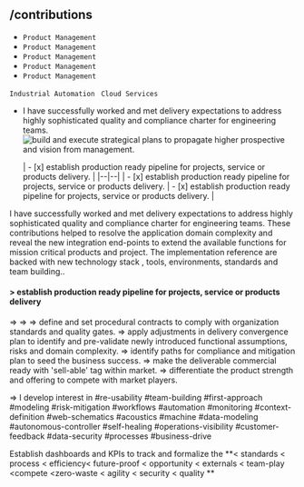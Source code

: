 

##  /contributions

 - `Product Management`
 - `Product Management`
 - `Product Management`
 - `Product Management`
 - `Product Management`


`Industrial Automation `
`Cloud Services`


-  I have successfully worked and met delivery expectations to address highly sophisticated quality and compliance charter for engineering teams.
![build and execute strategical plans to propagate higher prospective and vision from management.](https://encrypted-tbn0.gstatic.com/images?q=tbn:ANd9GcRGrxO69NuBQfY54KRwla4EuK4Ri_EODz0EKUJZfix77vdNZjTm&s)

   | - [x] establish production ready pipeline for projects, service or products delivery.  |
|--|--|
|  - [x] establish production ready pipeline for projects, service or products delivery. |  - [x] establish production ready pipeline for projects, service or products delivery. |



I have successfully worked and met delivery expectations to address highly sophisticated quality and compliance charter for engineering teams.  These contributions helped to resolve the application domain complexity and reveal the new integration end-points to extend the available functions for mission critical products and project.  The implementation reference are backed with new technology stack , tools, environments, standards and team building..
#### > establish production ready pipeline for projects, service or products delivery
=> 
=> 
=> define and set procedural contracts to comply with organization standards and quality gates.
=> apply adjustments in delivery convergence plan to identify and pre-validate newly introduced functional assumptions, risks and domain complexity.
=> identify paths for compliance and mitigation plan to seed the business success.
=> make the deliverable commercial ready with 'sell-able' tag within market.
=> differentiate the product strength and offering to compete with market players.

=>  I develop interest in #re-usability #team-building #first-approach #modeling #risk-mitigation #workflows #automation #monitoring #context-definition #web-schematics  #acoustics #machine #data-modeling #autonomous-controller #self-healing #operations-visibility #customer-feedback #data-security #processes #business-drive

Establish dashboards and KPIs to track and formalize the  **< standards  < process  < efficiency<  future-proof < opportunity < externals < team-play <compete <zero-waste < agility < security < quality **


<!--stackedit_data:
eyJoaXN0b3J5IjpbNTAwODc5MjUxLC00ODUyMjk2ODYsNTQ2MD
I3NzE0XX0=
-->